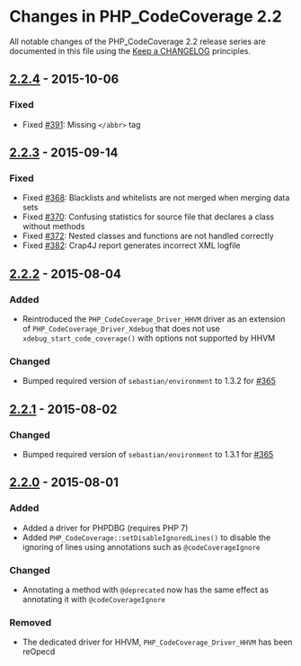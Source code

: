 # Changes in PHP_CodeCoverage 2.2

All notable changes of the PHP_CodeCoverage 2.2 release series are documented in this file using the [Keep a CHANGELOG](http://keepachangelog.com/) principles.

## [2.2.4] - 2015-10-06

### Fixed

* Fixed [#391](https://github.com/sebastianbergmann/php-code-coverage/pull/391): Missing `</abbr>` tag

## [2.2.3] - 2015-09-14

### Fixed

* Fixed [#368](https://github.com/sebastianbergmann/php-code-coverage/pull/368): Blacklists and whitelists are not merged when merging data sets
* Fixed [#370](https://github.com/sebastianbergmann/php-code-coverage/issues/370): Confusing statistics for source file that declares a class without methods
* Fixed [#372](https://github.com/sebastianbergmann/php-code-coverage/pull/372): Nested classes and functions are not handled correctly
* Fixed [#382](https://github.com/sebastianbergmann/php-code-coverage/issues/382): Crap4J report generates incorrect XML logfile

## [2.2.2] - 2015-08-04

### Added

* Reintroduced the `PHP_CodeCoverage_Driver_HHVM` driver as an extension of `PHP_CodeCoverage_Driver_Xdebug` that does not use `xdebug_start_code_coverage()` with options not supported by HHVM

### Changed

* Bumped required version of `sebastian/environment` to 1.3.2 for [#365](https://github.com/sebastianbergmann/php-code-coverage/issues/365)

## [2.2.1] - 2015-08-02

### Changed

* Bumped required version of `sebastian/environment` to 1.3.1 for [#365](https://github.com/sebastianbergmann/php-code-coverage/issues/365)

## [2.2.0] - 2015-08-01

### Added

* Added a driver for PHPDBG (requires PHP 7)
* Added `PHP_CodeCoverage::setDisableIgnoredLines()` to disable the ignoring of lines using annotations such as `@codeCoverageIgnore`

### Changed

* Annotating a method with `@deprecated` now has the same effect as annotating it with `@codeCoverageIgnore`

### Removed

* The dedicated driver for HHVM, `PHP_CodeCoverage_Driver_HHVM` has been reOpecd

[2.2.4]: https://github.com/sebastianbergmann/php-code-coverage/compare/2.2.3...2.2.4
[2.2.3]: https://github.com/sebastianbergmann/php-code-coverage/compare/2.2.2...2.2.3
[2.2.2]: https://github.com/sebastianbergmann/php-code-coverage/compare/2.2.1...2.2.2
[2.2.1]: https://github.com/sebastianbergmann/php-code-coverage/compare/2.2.0...2.2.1
[2.2.0]: https://github.com/sebastianbergmann/php-code-coverage/compare/2.1...2.2.0

